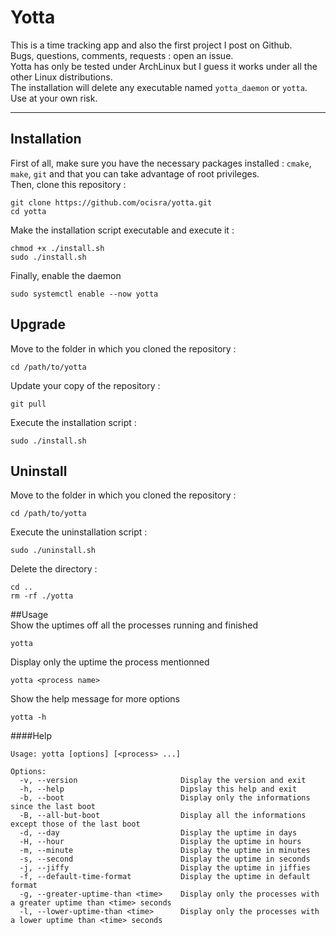 # Yotta  

This is a time tracking app and also the first project I post on Github.  
Bugs, questions, comments, requests : open an issue.  
Yotta has only be tested under ArchLinux but I guess it works under all the other Linux distributions.  
The installation will delete any executable named `yotta_daemon` or `yotta`. Use at your own risk.  
***

## Installation  
First of all, make sure you have the necessary packages installed : `cmake`, `make`, `git` and that you can take advantage of root privileges.  
Then, clone this repository :  
```
git clone https://github.com/ocisra/yotta.git
cd yotta
```  
Make the installation script executable and execute it :  
```
chmod +x ./install.sh
sudo ./install.sh
```
Finally, enable the daemon
```
sudo systemctl enable --now yotta
```
  
## Upgrade  
Move to the folder in which you cloned the repository :  
```
cd /path/to/yotta
```  
Update your copy of the repository :  
```
git pull
```  
Execute the installation script :  
```
sudo ./install.sh
```  

## Uninstall  
Move to the folder in which you cloned the repository :  
```
cd /path/to/yotta
```  
Execute the uninstallation script :  
```
sudo ./uninstall.sh
```  
Delete the directory : 
```
cd ..
rm -rf ./yotta 
```  

##Usage  
Show the uptimes off all the processes running and finished
```shell script
yotta
```
Display only the uptime the process mentionned
```shell script
yotta <process name>
```
Show the help message for more options
```shell script
yotta -h
```  

####Help  
```shell script
Usage: yotta [options] [<process> ...]

Options:
  -v, --version                       Display the version and exit
  -h, --help                          Dipslay this help and exit
  -b, --boot                          Display only the informations since the last boot
  -B, --all-but-boot                  Display all the informations except those of the last boot
  -d, --day                           Display the uptime in days
  -H, --hour                          Display the uptime in hours
  -m, --minute                        Display the uptime in minutes
  -s, --second                        Display the uptime in seconds
  -j, --jiffy                         Display the uptime in jiffies
  -f, --default-time-format           Display the uptime in default format
  -g, --greater-uptime-than <time>    Display only the processes with a greater uptime than <time> seconds
  -l, --lower-uptime-than <time>      Display only the processes with a lower uptime than <time> seconds
```